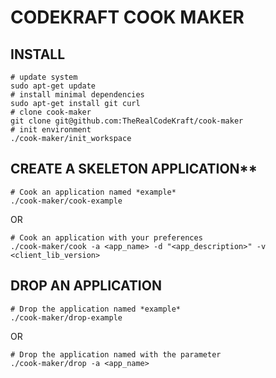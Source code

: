 # CODEKRAFT COOK MAKER

## INSTALL

    # update system
    sudo apt-get update
    # install minimal dependencies
    sudo apt-get install git curl
    # clone cook-maker
    git clone git@github.com:TheRealCodeKraft/cook-maker
    # init environment
    ./cook-maker/init_workspace

## CREATE A SKELETON APPLICATION**
    
    # Cook an application named *example*
    ./cook-maker/cook-example
OR

    # Cook an application with your preferences
    ./cook-maker/cook -a <app_name> -d "<app_description>" -v <client_lib_version>

## DROP AN APPLICATION

    # Drop the application named *example*
    ./cook-maker/drop-example
OR

    # Drop the application named with the parameter
    ./cook-maker/drop -a <app_name>
